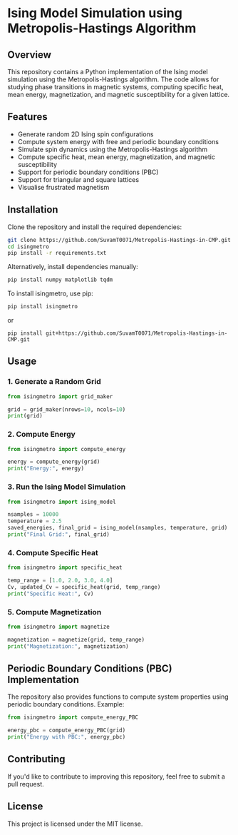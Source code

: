 # Ising Model Simulation using Metropolis-Hastings Algorithm

## Overview
This repository contains a Python implementation of the Ising model simulation using the Metropolis-Hastings algorithm. The code allows for studying phase transitions in magnetic systems, computing specific heat, mean energy, magnetization, and magnetic susceptibility for a given lattice.

## Features
- Generate random 2D Ising spin configurations
- Compute system energy with free and periodic boundary conditions
- Simulate spin dynamics using the Metropolis-Hastings algorithm
- Compute specific heat, mean energy, magnetization, and magnetic susceptibility
- Support for periodic boundary conditions (PBC)
- Support for triangular and square lattices
- Visualise frustrated magnetism

## Installation
Clone the repository and install the required dependencies:

```bash
git clone https://github.com/SuvamT0071/Metropolis-Hastings-in-CMP.git
cd isingmetro
pip install -r requirements.txt
```

Alternatively, install dependencies manually:
```bash
pip install numpy matplotlib tqdm
```
To install isingmetro, use pip:
```bash
pip install isingmetro
```
or
```
pip install git+https://github.com/SuvamT0071/Metropolis-Hastings-in-CMP.git
```
## Usage

### 1. Generate a Random Grid
```python
from isingmetro import grid_maker

grid = grid_maker(nrows=10, ncols=10)
print(grid)
```

### 2. Compute Energy
```python
from isingmetro import compute_energy

energy = compute_energy(grid)
print("Energy:", energy)
```

### 3. Run the Ising Model Simulation
```python
from isingmetro import ising_model

nsamples = 10000
temperature = 2.5
saved_energies, final_grid = ising_model(nsamples, temperature, grid)
print("Final Grid:", final_grid)
```

### 4. Compute Specific Heat
```python
from isingmetro import specific_heat

temp_range = [1.0, 2.0, 3.0, 4.0]
Cv, updated_Cv = specific_heat(grid, temp_range)
print("Specific Heat:", Cv)
```

### 5. Compute Magnetization
```python
from isingmetro import magnetize

magnetization = magnetize(grid, temp_range)
print("Magnetization:", magnetization)
```

## Periodic Boundary Conditions (PBC) Implementation
The repository also provides functions to compute system properties using periodic boundary conditions. Example:

```python
from isingmetro import compute_energy_PBC

energy_pbc = compute_energy_PBC(grid)
print("Energy with PBC:", energy_pbc)
```

## Contributing
If you'd like to contribute to improving this repository, feel free to submit a pull request.

## License
This project is licensed under the MIT license.

